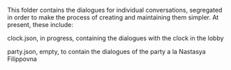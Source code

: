 This folder contains the dialogues for individual conversations, segregated in order to make the process of creating and maintaining them simpler. At present, these include:

clock.json, in progress, containing the dialogues with the clock in the lobby

party.json, empty, to contain the dialogues of the party a la Nastasya Filippovna

